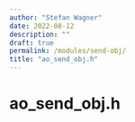 ```yaml
---
author: "Stefan Wagner"
date: 2022-08-12
description: ""
draft: true
permalink: /modules/send-obj/
title: "ao_send_obj.h"
---
```


# ao_send_obj.h
